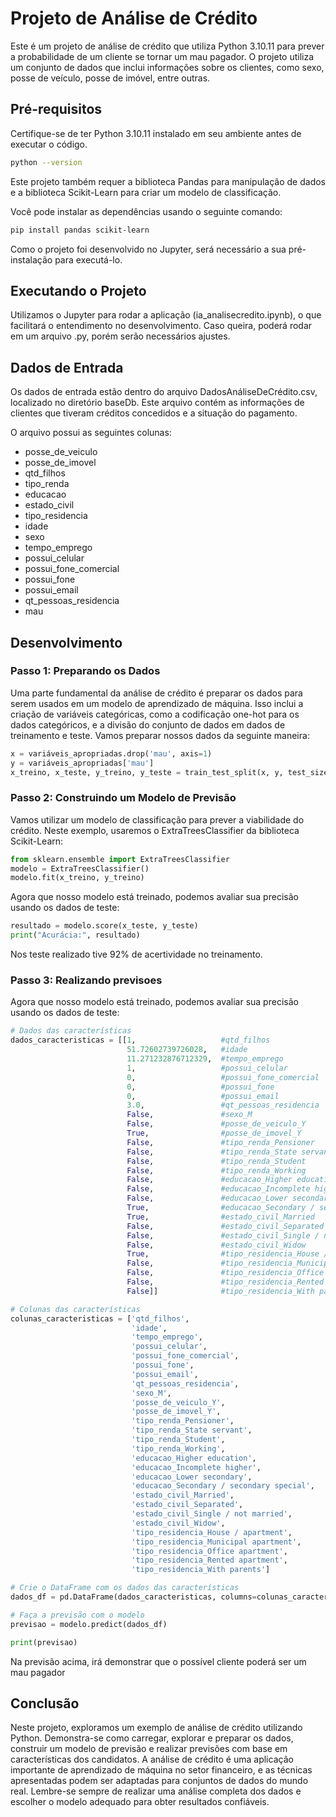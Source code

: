 # Projeto de Análise de Crédito

Este é um projeto de análise de crédito que utiliza Python 3.10.11 para prever a probabilidade de um cliente se tornar um mau pagador. O projeto utiliza um conjunto de dados que inclui informações sobre os clientes, como sexo, posse de veículo, posse de imóvel, entre outras.

## Pré-requisitos

Certifique-se de ter Python 3.10.11 instalado em seu ambiente antes de executar o código.

```bash
python --version
```

Este projeto também requer a biblioteca Pandas para manipulação de dados e a biblioteca Scikit-Learn para criar um modelo de classificação.

Você pode instalar as dependências usando o seguinte comando:

```bash
pip install pandas scikit-learn
```

Como o projeto foi desenvolvido no Jupyter, será necessário a sua pré-instalação para executá-lo.

## Executando o Projeto

Utilizamos o Jupyter para rodar a aplicação (ia_analisecredito.ipynb), o que facilitará o entendimento no desenvolvimento. Caso queira, poderá rodar em um arquivo .py, porém serão necessários ajustes.


## Dados de Entrada

Os dados de entrada estão dentro do arquivo DadosAnáliseDeCrédito.csv, localizado no diretório baseDb. Este arquivo contém as informações de clientes que tiveram créditos concedidos e a situação do pagamento.

O arquivo possui as seguintes colunas:

- posse_de_veiculo
- posse_de_imovel
- qtd_filhos
- tipo_renda
- educacao
- estado_civil
- tipo_residencia
- idade
- sexo
- tempo_emprego
- possui_celular
- possui_fone_comercial
- possui_fone
- possui_email
- qt_pessoas_residencia
- mau

## Desenvolvimento

### Passo 1: Preparando os Dados

Uma parte fundamental da análise de crédito é preparar os dados para serem usados em um modelo de aprendizado de máquina. Isso inclui a criação de variáveis categóricas, como a codificação one-hot para os dados categóricos, e a divisão do conjunto de dados em dados de treinamento e teste. Vamos preparar nossos dados da seguinte maneira:

```python
x = variáveis_apropriadas.drop('mau', axis=1)
y = variáveis_apropriadas['mau']
x_treino, x_teste, y_treino, y_teste = train_test_split(x, y, test_size=0.3)
```

### Passo 2: Construindo um Modelo de Previsão

Vamos utilizar um modelo de classificação para prever a viabilidade do crédito. Neste exemplo, usaremos o ExtraTreesClassifier da biblioteca Scikit-Learn:

```python
from sklearn.ensemble import ExtraTreesClassifier
modelo = ExtraTreesClassifier()
modelo.fit(x_treino, y_treino)
```
Agora que nosso modelo está treinado, podemos avaliar sua precisão usando os dados de teste:

```python
resultado = modelo.score(x_teste, y_teste)
print("Acurácia:", resultado)
```
Nos teste realizado tive 92% de acertividade no treinamento.

### Passo 3: Realizando previsoes

Agora que nosso modelo está treinado, podemos avaliar sua precisão usando os dados de teste:

```python
# Dados das características
dados_caracteristicas = [[1,                   #qtd_filhos
                          51.72602739726028,   #idade
                          11.271232876712329,  #tempo_emprego
                          1,                   #possui_celular
                          0,                   #possui_fone_comercial
                          0,                   #possui_fone
                          0,                   #possui_email
                          3.0,                 #qt_pessoas_residencia
                          False,               #sexo_M
                          False,               #posse_de_veiculo_Y
                          True,                #posse_de_imovel_Y
                          False,               #tipo_renda_Pensioner
                          False,               #tipo_renda_State servant 
                          False,               #tipo_renda_Student
                          False,               #tipo_renda_Working
                          False,               #educacao_Higher education
                          False,               #educacao_Incomplete higher
                          False,               #educacao_Lower secondary
                          True,                #educacao_Secondary / secondary special
                          True,                #estado_civil_Married
                          False,               #estado_civil_Separated
                          False,               #estado_civil_Single / not married
                          False,               #estado_civil_Widow
                          True,                #tipo_residencia_House / apartment
                          False,               #tipo_residencia_Municipal apartment 
                          False,               #tipo_residencia_Office apartment
                          False,               #tipo_residencia_Rented apartment
                          False]]              #tipo_residencia_With parents

# Colunas das características
colunas_caracteristicas = ['qtd_filhos',
                           'idade',
                           'tempo_emprego', 
                           'possui_celular', 
                           'possui_fone_comercial',
                           'possui_fone',
                           'possui_email', 
                           'qt_pessoas_residencia', 
                           'sexo_M', 
                           'posse_de_veiculo_Y', 
                           'posse_de_imovel_Y', 
                           'tipo_renda_Pensioner', 
                           'tipo_renda_State servant', 
                           'tipo_renda_Student',
                           'tipo_renda_Working', 
                           'educacao_Higher education', 
                           'educacao_Incomplete higher', 
                           'educacao_Lower secondary',
                           'educacao_Secondary / secondary special',
                           'estado_civil_Married', 
                           'estado_civil_Separated',
                           'estado_civil_Single / not married',
                           'estado_civil_Widow', 
                           'tipo_residencia_House / apartment',
                           'tipo_residencia_Municipal apartment', 
                           'tipo_residencia_Office apartment',
                           'tipo_residencia_Rented apartment',
                           'tipo_residencia_With parents']

# Crie o DataFrame com os dados das características
dados_df = pd.DataFrame(dados_caracteristicas, columns=colunas_caracteristicas)

# Faça a previsão com o modelo
previsao = modelo.predict(dados_df)

print(previsao)
```

Na previsão acima, irá demonstrar que o possível cliente poderá ser um mau pagador

## Conclusão

Neste projeto, exploramos um exemplo de análise de crédito utilizando Python. Demonstra-se como carregar, explorar e preparar os dados, construir um modelo de previsão e realizar previsões com base em características dos candidatos. A análise de crédito é uma aplicação importante de aprendizado de máquina no setor financeiro, e as técnicas apresentadas podem ser adaptadas para conjuntos de dados do mundo real. Lembre-se sempre de realizar uma análise completa dos dados e escolher o modelo adequado para obter resultados confiáveis.